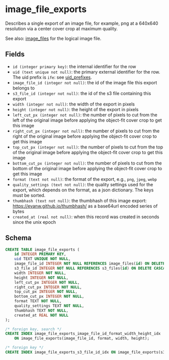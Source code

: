 # image_file_exports

Describes a single export of an image file, for example, png at a 640x640 resolution via
a center cover crop at maximum quality.

See also: [image_files](image_files.md) for the logical image file.

## Fields

- `id (integer primary key)`: the internal identifier for the row
- `uid (text unique not null)`: the primary external identifier for the row. The
  uid prefix is `ife`: see [uid_prefixes](../uid_prefixes.md).
- `image_file_id (integer not null)`: the id of the image file this export belongs to
- `s3_file_id (integer not null)`: the id of the s3 file containing this export
- `width (integer not null)`: the width of the export in pixels
- `height (integer not null)`: the height of the export in pixels
- `left_cut_px (integer not null)`: the number of pixels to cut from the left of the
  original image before applying the object-fit cover crop to get this image
- `right_cut_px (integer not null)`: the number of pixels to cut from the right of the
  original image before applying the object-fit cover crop to get this image
- `top_cut_px (integer not null)`: the number of pixels to cut from the top of the
  original image before applying the object-fit cover crop to get this image
- `bottom_cut_px (integer not null)`: the number of pixels to cut from the bottom of the
  original image before applying the object-fit cover crop to get this image
- `format (text not null)`: the format of the export, e.g., `png`, `jpeg`, `webp`
- `quality_settings (text not null)`: the quality settings used for the export, which depends
  on the format, as a json dictionary. The keys must be sorted.
- `thumbhash (text not null)`: the thumbhash of this image export: https://evanw.github.io/thumbhash/ as a base64url encoded series of bytes
- `created_at (real not null)`: when this record was created in seconds since
  the unix epoch

## Schema

```sql
CREATE TABLE image_file_exports (
    id INTEGER PRIMARY KEY,
    uid TEXT UNIQUE NOT NULL,
    image_file_id INTEGER NOT NULL REFERENCES image_files(id) ON DELETE CASCADE,
    s3_file_id INTEGER NOT NULL REFERENCES s3_files(id) ON DELETE CASCADE,
    width INTEGER NOT NULL,
    height INTEGER NOT NULL,
    left_cut_px INTEGER NOT NULL,
    right_cut_px INTEGER NOT NULL,
    top_cut_px INTEGER NOT NULL,
    bottom_cut_px INTEGER NOT NULL,
    format TEXT NOT NULL,
    quality_settings TEXT NOT NULL,
    thumbhash TEXT NOT NULL,
    created_at REAL NOT NULL
);

/* foreign key, search */
CREATE INDEX image_file_exports_image_file_id_format_width_height_idx
    ON image_file_exports(image_file_id, format, width, height);

/* foreign key */
CREATE INDEX image_file_exports_s3_file_id_idx ON image_file_exports(s3_file_id);
```
